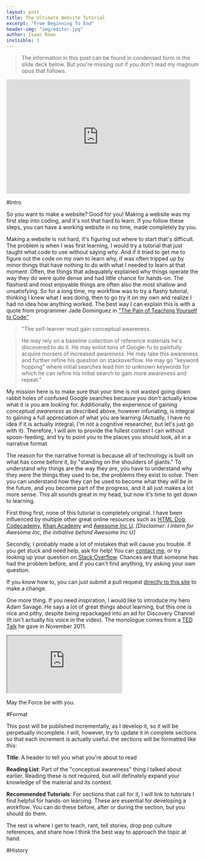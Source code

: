 ```yaml
---
layout: post
title: The Ultimate Website Tutorial
excerpt: "From Beginning To End"
header-img: "img/editor.jpg"
author: Isaac Rowe
invisible: 1
---
```


>The information in this post can be found in condensed form in the slide deck below. But you're missing out if you don't read my magnum opus that follows.

<iframe src="https://docs.google.com/presentation/d/1wNpDMPySImQVZn3oHTEm6-Odz_j9zYDW1_2Cu92jnc4/embed?start=false&loop=false&delayms=3000" frameborder="0" width="480" height="299" allowfullscreen="true" mozallowfullscreen="true" webkitallowfullscreen="true"></iframe>


#Intro

So you want to make a website? Good for you! Making a website was my first step into coding, and it's not that hard to learn. If you follow these steps, you can have a working website in no time, made completely by you.

Making a website is not hard, it's figuring out where to start that's difficult. The problem is when I was first learning, I would try a tutorial that just taught what code to use without saying *why*. And if it tried to get me to figure out the code on my own to learn why, if was often tripped up by minor things that have nothing to do with what I needed to learn at that moment. Often, the things that adequately explained why things operate the way they do were quite dense and had little chance for hands-on. The flashiest and most enjoyable things are often also the most shallow and unsatisfying. So for a long time, my workflow was to try a  flashy tutorial, thinking I knew what I was doing, then to go try it on my own and realize I had no idea how anything worked. The best way I can explain this is with a quote from programmer Jade Dominguez in ["The Pain of Teaching Yourself to Code"](http://plusjade.com/posts/the-pain-of-teaching-yourself-to-code/)

>"The self-learner must gain conceptual awareness.

>He may rely on a baseline collection of reference materials he's discovered to do it. He may enlist tons of Google-fu to painfully acquire morsels of increased awareness. He may take this awareness and further refine his question on stackoverflow. He may go "keyword hopping" where initial searches lead him to unknown keywords for which he can refine his initial search to gain more awareness and repeat."

My mission here is to make sure that your time is not wasted going down rabbit holes of confused Google searches because you don't actually know what it is you are looking for. Additionally, the experience of gaining *conceptual awareness* as described above, however infuriating, is integral to gaining a full appreciation of what you are learning (Actually, I have no idea if it is actually integral, I'm not a cognitive researcher, but let's just go with it). Therefore, I will aim to provide the fullest context I can without spoon-feeding, and try to point you to the places you should look, all in a narrative format.

The reason for the narrative format is because all of technology is built on what has come before it, by "standing on the shoulders of giants." To understand why things are the way they *are*, you have to understand why they *were* the things they used to be, the problems they exist to solve. Then you can understand how they can be used to become what they *will be* in the future, and you become part of the progress, and it all just makes a lot more sense. This all sounds great in my head, but now it's time to get down to learning.

First thing first, none of this tutorial is completely original. I have been influenced by multiple other great online resources such as [HTML Dog](htmldog.com), [Codecademy](codecademy.com), [Khan Academy](khanacademy.org) and [Awesome Inc U](awesomeincu.com). *[Disclaimer: I intern for Awesome Inc, the initiative behind Awesome Inc U]*

Secondly, I probably made a lot of mistakes that will cause you trouble. If you get stuck and need help, ask for help! You can [contact me](/contact), or try looking up your question on [Stack Overflow](stackoverflow.com). Chances are that someone has had the problem before, and if you can't find anything, try asking your own question.

If you know how to, you can just submit a pull request [directly to this site](https://github.com/irowebbn/irowebbn.github.io) to make a change.

One more thing. If you need inspiration, I would like to introduce my hero Adam Savage. He says a lot of great things about learning, but this one is nice and pithy, despite being repackaged into an ad for Discovery Channel (It isn't actually his voice in the video). The monologue comes from a [TED Talk](https://www.ted.com/talks/how_simple_ideas_lead_to_scientific_discoveries) he gave in November 2011.

<div class="embed-responsive embed-responsive-16by9">
  <iframe class="embed-responsive-item" src="https://www.youtube.com/embed/Y8tIGOLtC3M"></iframe>
</div>

May the Force be with you.

#Format

This post will be published incrementally, as I develop it, so it will be perpetually incomplete. I will, however, try to update it in complete sections so that each increment is actually useful. the sections will be formatted like this:

**Title**: A header to tell you what you're about to read

**Reading List**: Part of the "conceptual awareness" thing I talked about earlier. Reading these is not required, but will definately expand your knowledge of the material and its context.

**Recommended Tutorials**: For sections that call for it, I will link to tutorials I find helpful for hands-on learning. These are essential for developing a workflow. You can do these before, after or during the section, but you should do them.

The rest is where I get to teach, rant, tell stories, drop pop culture references, and share how I think the best way to approach the topic at hand.

#History
